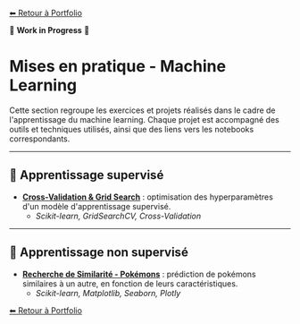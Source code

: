 [⬅ Retour à Portfolio]((../../../../README.md))

🚧 **Work in Progress** 🚧

# Mises en pratique - Machine Learning

Cette section regroupe les exercices et projets réalisés dans le cadre de l'apprentissage du machine learning. Chaque projet est accompagné des outils et techniques utilisés, ainsi que des liens vers les notebooks correspondants.

---

## 🧠 Apprentissage supervisé

- [**Cross-Validation & Grid Search**](./cross_validation_grid_search.ipynb) : optimisation des hyperparamètres d'un modèle d'apprentissage supervisé.  
   - *Scikit-learn, GridSearchCV, Cross-Validation*  

---

## 🤖 Apprentissage non supervisé

- [**Recherche de Similarité - Pokémons**](./similarites_pokemon.ipynb) : prédiction de pokémons similaires à un autre, en fonction de leurs caractéristiques.
    - *Scikit-learn, Matplotlib, Seaborn, Plotly*  
  
[⬅ Retour à Portfolio](.../README.md)
